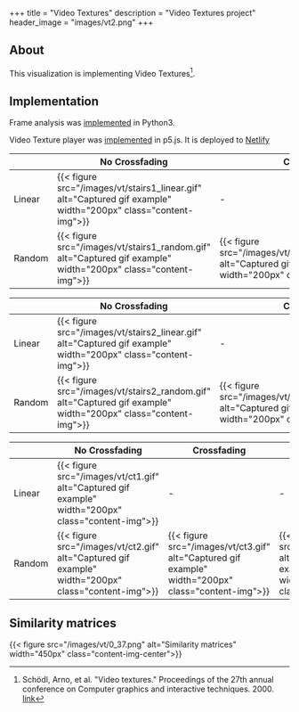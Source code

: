 +++
title = "Video Textures"
description = "Video Textures project"
header_image = "images/vt2.png"
+++

<!--more-->
## About
This visualization is implementing Video Textures[^1]. 


## Implementation

Frame analysis was [implemented](https://github.com/hoskra/vt) in Python3.

Video Texture player was [implemented](https://github.com/hoskra/vt-player) in p5.js.
It is deployed to [Netlify](https://vt-player.netlify.app)


|        | No Crossfading | Crossfading | Super Crossfading |
|--------|----------------|-------------|-------------------|
| Linear |       {{< figure src="/images/vt/stairs1_linear.gif" alt="Captured gif example" width="200px" class="content-img">}}          |      -      |         -         |
| Random |       {{< figure src="/images/vt/stairs1_random.gif" alt="Captured gif example" width="200px" class="content-img">}}         |   {{< figure src="/images/vt/stairs1_random_cross.gif" alt="Captured gif example" width="200px" class="content-img">}}  |   {{< figure src="/images/vt/stairs1_random_super_cross.gif" alt="Captured gif example" width="200px" class="content-img">}}  |


|        | No Crossfading | Crossfading | Super Crossfading |
|--------|----------------|-------------|-------------------|
| Linear |       {{< figure src="/images/vt/stairs2_linear.gif" alt="Captured gif example" width="200px" class="content-img">}}          |      -      |         -         |
| Random |       {{< figure src="/images/vt/stairs2_random.gif" alt="Captured gif example" width="200px" class="content-img">}}         |   {{< figure src="/images/vt/stairs2_random_cross.gif" alt="Captured gif example" width="200px" class="content-img">}}  |   {{< figure src="/images/vt/stairs2_random_super_cross.gif" alt="Captured gif example" width="200px" class="content-img">}}  |


|        | No Crossfading | Crossfading | Super Crossfading |
|--------|----------------|-------------|-------------------|
| Linear |       {{< figure src="/images/vt/ct1.gif" alt="Captured gif example" width="200px" class="content-img">}}          |      -      |         -         |
| Random |       {{< figure src="/images/vt/ct2.gif" alt="Captured gif example" width="200px" class="content-img">}}         |   {{< figure src="/images/vt/ct3.gif" alt="Captured gif example" width="200px" class="content-img">}}  |   {{< figure src="/images/vt/ct4.gif" alt="Captured gif example" width="200px" class="content-img">}}  |



## Similarity matrices

{{< figure src="/images/vt/0_37.png" alt="Similarity matrices" width="450px" class="content-img-center">}}


[^1]: Schödl, Arno, et al. "Video textures." Proceedings of the 27th annual conference on Computer graphics and interactive techniques. 2000. [link](https://www.cc.gatech.edu/gvu/perception/projects/videotexture/SIGGRAPH2000/index.htm
)

